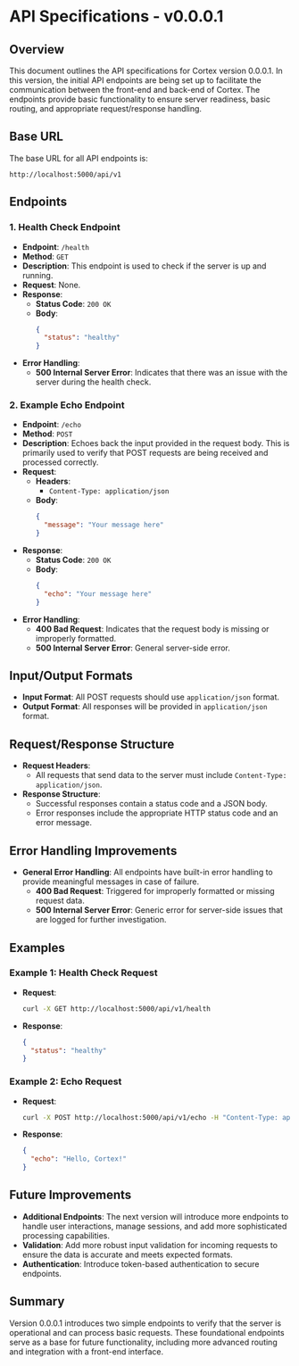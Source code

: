 # API Specifications - v0.0.0.1

## Overview
This document outlines the API specifications for Cortex version 0.0.0.1. In this version, the initial API endpoints are being set up to facilitate the communication between the front-end and back-end of Cortex. The endpoints provide basic functionality to ensure server readiness, basic routing, and appropriate request/response handling.

## Base URL
The base URL for all API endpoints is:
```
http://localhost:5000/api/v1
```

## Endpoints

### 1. Health Check Endpoint
- **Endpoint**: `/health`
- **Method**: `GET`
- **Description**: This endpoint is used to check if the server is up and running.
- **Request**: None.
- **Response**:
  - **Status Code**: `200 OK`
  - **Body**:
    ```json
    {
      "status": "healthy"
    }
    ```
- **Error Handling**:
  - **500 Internal Server Error**: Indicates that there was an issue with the server during the health check.

### 2. Example Echo Endpoint
- **Endpoint**: `/echo`
- **Method**: `POST`
- **Description**: Echoes back the input provided in the request body. This is primarily used to verify that POST requests are being received and processed correctly.
- **Request**:
  - **Headers**:
    - `Content-Type: application/json`
  - **Body**:
    ```json
    {
      "message": "Your message here"
    }
    ```
- **Response**:
  - **Status Code**: `200 OK`
  - **Body**:
    ```json
    {
      "echo": "Your message here"
    }
    ```
- **Error Handling**:
  - **400 Bad Request**: Indicates that the request body is missing or improperly formatted.
  - **500 Internal Server Error**: General server-side error.

## Input/Output Formats
- **Input Format**: All POST requests should use `application/json` format.
- **Output Format**: All responses will be provided in `application/json` format.

## Request/Response Structure
- **Request Headers**:
  - All requests that send data to the server must include `Content-Type: application/json`.
- **Response Structure**:
  - Successful responses contain a status code and a JSON body.
  - Error responses include the appropriate HTTP status code and an error message.

## Error Handling Improvements
- **General Error Handling**: All endpoints have built-in error handling to provide meaningful messages in case of failure.
  - **400 Bad Request**: Triggered for improperly formatted or missing request data.
  - **500 Internal Server Error**: Generic error for server-side issues that are logged for further investigation.

## Examples

### Example 1: Health Check Request
- **Request**:
  ```sh
  curl -X GET http://localhost:5000/api/v1/health
  ```
- **Response**:
  ```json
  {
    "status": "healthy"
  }
  ```

### Example 2: Echo Request
- **Request**:
  ```sh
  curl -X POST http://localhost:5000/api/v1/echo -H "Content-Type: application/json" -d '{"message": "Hello, Cortex!"}'
  ```
- **Response**:
  ```json
  {
    "echo": "Hello, Cortex!"
  }
  ```

## Future Improvements
- **Additional Endpoints**: The next version will introduce more endpoints to handle user interactions, manage sessions, and add more sophisticated processing capabilities.
- **Validation**: Add more robust input validation for incoming requests to ensure the data is accurate and meets expected formats.
- **Authentication**: Introduce token-based authentication to secure endpoints.

## Summary
Version 0.0.0.1 introduces two simple endpoints to verify that the server is operational and can process basic requests. These foundational endpoints serve as a base for future functionality, including more advanced routing and integration with a front-end interface.

